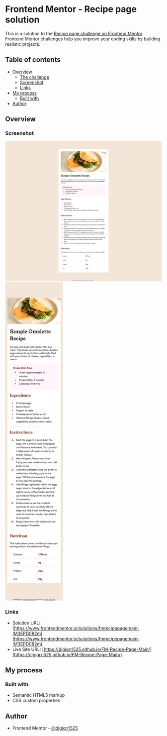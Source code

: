 # Frontend Mentor - Recipe page solution

This is a solution to the [Recipe page challenge on Frontend Mentor](https://www.frontendmentor.io/challenges/recipe-page-KiTsR8QQKm). Frontend Mentor challenges help you improve your coding skills by building realistic projects. 

## Table of contents

- [Overview](#overview)
  - [The challenge](#the-challenge)
  - [Screenshot](#screenshot)
  - [Links](#links)
- [My process](#my-process)
  - [Built with](#built-with)
- [Author](#author)


## Overview

### Screenshot

![Desktop](./screenshots/Blockton-desktop.png)
![Mobile](./screenshots/Blockton-mobile.png)


### Links

- Solution URL: [https://www.frontendmentor.io/solutions/fmrecipepagemain-IM3EPD082m](https://www.frontendmentor.io/solutions/fmrecipepagemain-IM3EPD082m)
- Live Site URL: [https://digigrrl525.github.io/FM-Recipe-Page-Main/](https://digigrrl525.github.io/FM-Recipe-Page-Main/)

## My process

### Built with

- Semantic HTML5 markup
- CSS custom properties


## Author

- Frontend Mentor - [@digigrrl525](https://www.frontendmentor.io/profile/digigrrl525)

